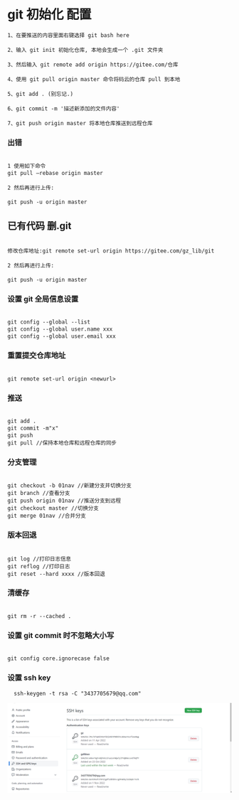 # git 初始化 配置

```
1、在要推送的内容里面右键选择 git bash here

2、输入 git init 初始化仓库, 本地会生成一个 .git 文件夹

3、然后输入 git remote add origin https://gitee.com/仓库

4、使用 git pull origin master 命令将码云的仓库 pull 到本地

5、git add . (别忘记.)

6、git commit -m '描述新添加的文件内容'

7、git push origin master 将本地仓库推送到远程仓库

```

### 出错

```

1 使用如下命令
git pull —rebase origin master

2 然后再进行上传:

git push -u origin master

```

## 已有代码 删.git

```

修改仓库地址:git remote set-url origin https://gitee.com/gz_lib/git

2 然后再进行上传:

git push -u origin master

```

### 设置 git 全局信息设置

```

git config --global --list
git config --global user.name xxx
git config --global user.email xxx

```

### 重置提交仓库地址

```

git remote set-url origin <newurl>

```

### 推送

```

git add .
git commit -m"x"
git push
git pull //保持本地仓库和远程仓库的同步

```

### 分支管理

```

git checkout -b 01nav //新建分支并切换分支
git branch //查看分支
git push origin 01nav //推送分支到远程
git checkout master //切换分支
git merge 01nav //合并分支

```

### 版本回退

```

git log //打印日志信息
git reflog //打印日志
git reset --hard xxxx //版本回退

```

### 清缓存

```

git rm -r --cached .

```

### 设置 git commit 时不忽略大小写

```

git config core.ignorecase false

```

### 设置 ssh key

```shell
  ssh-keygen -t rsa -C "3437705679@qq.com"
```

![](git/git.png)

